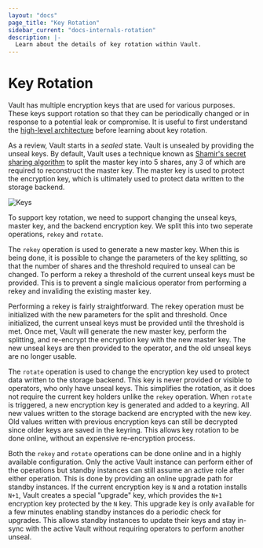 ```yaml
---
layout: "docs"
page_title: "Key Rotation"
sidebar_current: "docs-internals-rotation"
description: |-
  Learn about the details of key rotation within Vault.
---
```


# Key Rotation

Vault has multiple encryption keys that are used for various purposes. These keys support
rotation so that they can be periodically changed or in response to a potential leak or
compromise. It is useful to first understand the
[high-level architecture](/docs/internals/architecture.html) before learning about key rotation.

As a review, Vault starts in a _sealed_ state. Vault is unsealed by providing the unseal keys.
By default, Vault uses a technique known as [Shamir's secret sharing algorithm](https://en.wikipedia.org/wiki/Shamir's_Secret_Sharing)
to split the master key into 5 shares, any 3 of which are required to reconstruct the master
key. The master key is used to protect the encryption key, which is ultimately used to protect
data written to the storage backend.

![Keys](/assets/images/keys.png)

To support key rotation, we need to support changing the unseal keys, master key, and the
backend encryption key. We split this into two seperate operations, `rekey` and `rotate`.

The `rekey` operation is used to generate a new master key. When this is being done,
it is possible to change the parameters of the key splitting, so that the number of shares
and the threshold required to unseal can be changed. To perform a rekey a threshold of the
current unseal keys must be provided. This is to prevent a single malicious operator from
performing a rekey and invaliding the existing master key.

Performing a rekey is fairly straightforward. The rekey operation must be initialized with
the new parameters for the split and threshold. Once initialized, the current unseal keys
must be provided until the threshold is met. Once met, Vault will generate the new master
key, perform the splitting, and re-encrypt the encryption key with the new master key.
The new unseal keys are then provided to the operator, and the old unseal keys are no
longer usable.

The `rotate` operation is used to change the encryption key used to protect data written
to the storage backend. This key is never provided or visible to operators, who only
have unseal keys. This simplifies the rotation, as it does not require the current key
holders unlike the `rekey` operation. When `rotate` is triggered, a new encryption key
is generated and added to a keyring. All new values written to the storage backend are
encrypted with the new key. Old values written with previous encryption keys can still
be decrypted since older keys are saved in the keyring. This allows key rotation to be
done online, without an expensive re-encryption process.

Both the `rekey` and `rotate` operations can be done online and in a highly available
configuration. Only the active Vault instance can perform either of the operations
but standby instances can still assume an active role after either operation. This is
done by providing an online upgrade path for standby instances. If the current encryption
key is `N` and a rotation installs `N+1`, Vault creates a special "upgrade" key, which
provides the `N+1` encryption key protected by the `N` key. This upgrade key is only available
for a few minutes enabling standby instances do a periodic check for upgrades.
This allows standby instances to update their keys and stay in-sync with the active Vault
without requiring operators to perform another unseal.

